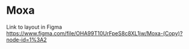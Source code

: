 # Moxa
Link to layout in Figma https://www.figma.com/file/OHA99T10UrFpeS8c8XL1jw/Moxa-(Copy)?node-id=1%3A2

